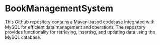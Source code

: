 # BookManagementSystem
This GitHub repository contains a Maven-based codebase integrated with MySQL for efficient data management and operations. The repository provides functionality for retrieving, inserting, and updating data using the MySQL database.

